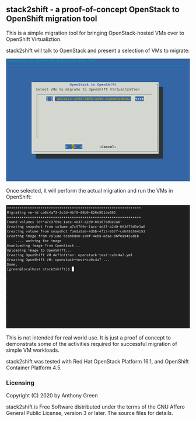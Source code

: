 ## stack2shift - a proof-of-concept OpenStack to OpenShift migration tool

This is a simple migration tool for bringing OpenStack-hosted VMs over
to OpenShift Virtualiztion.

stack2shift will talk to OpenStack and present a selection of VMs to migrate:

![alt text](select-vm.png "OpenStack VM selector")

Once selected, it will perform the actual migration and run the VMs in OpenShift:

![alt text](migrate-vm.png "OpenStack to OpenShift migration")

This is not intended for real world use. It is just a proof of concept
to demonstrate some of the activities required for successful
migration of simple VM workloads.

stack2shift was tested with Red Hat OpenStack Platform 16.1, and
OpenShift Container Platform 4.5.

### Licensing

Copyright (C) 2020 by Anthony Green

stack2shift is Free Software distributed under the terms of the GNU
Affero General Public License, version 3 or later. The source files
for details.
